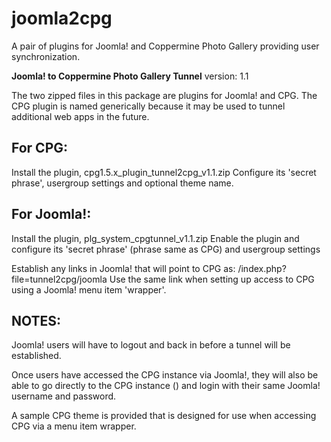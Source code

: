 joomla2cpg
==========

A pair of plugins for Joomla! and Coppermine Photo Gallery providing user synchronization.


**Joomla! to Coppermine Photo Gallery Tunnel**
version: 1.1

The two zipped files in this package are plugins for Joomla! and CPG.
The CPG plugin is named generically because it may be used to tunnel additional web apps in the future.

For CPG:
 --------
Install the plugin, cpg1.5.x_plugin_tunnel2cpg_v1.1.zip
Configure its 'secret phrase', usergroup settings and optional theme name.

For Joomla!:
------------
Install the plugin, plg_system_cpgtunnel_v1.1.zip
Enable the plugin and configure its 'secret phrase' (phrase same as CPG) and usergroup settings

Establish any links in Joomla! that will point to CPG as:  <CPG URL>/index.php?file=tunnel2cpg/joomla
Use the same link when setting up access to CPG using a Joomla! menu item 'wrapper'.


NOTES:
------
Joomla! users will have to logout and back in before a tunnel will be established.

Once users have accessed the CPG instance via Joomla!, they will also be able to go directly to the
CPG instance (<CPG URL>) and login with their same Joomla! username and password.

A sample CPG theme is provided that is designed for use when accessing CPG via a menu item wrapper.
